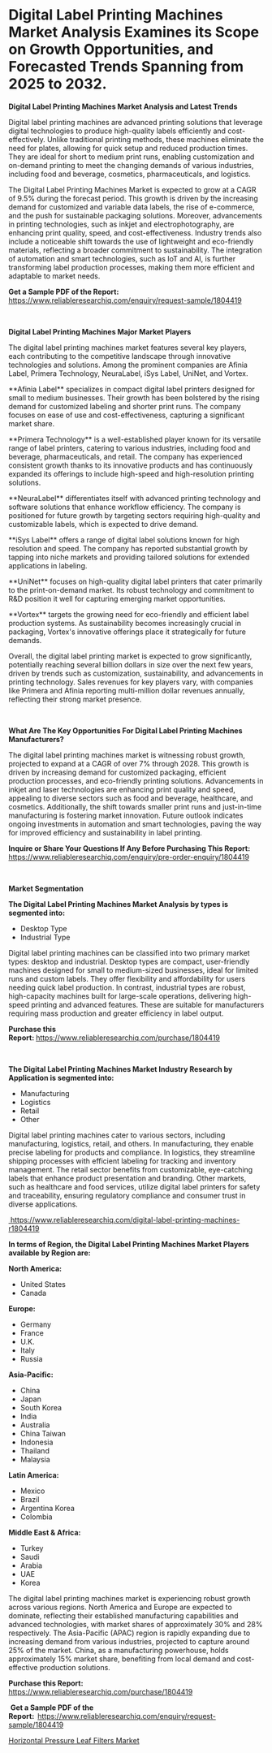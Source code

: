 <p><h1>Digital Label Printing Machines Market Analysis Examines its Scope on Growth Opportunities, and Forecasted Trends Spanning from 2025 to 2032.</h1></p><p><strong>Digital Label Printing Machines Market Analysis and Latest Trends</strong></p>
<p><p>Digital label printing machines are advanced printing solutions that leverage digital technologies to produce high-quality labels efficiently and cost-effectively. Unlike traditional printing methods, these machines eliminate the need for plates, allowing for quick setup and reduced production times. They are ideal for short to medium print runs, enabling customization and on-demand printing to meet the changing demands of various industries, including food and beverage, cosmetics, pharmaceuticals, and logistics.</p><p>The Digital Label Printing Machines Market is expected to grow at a CAGR of 9.5% during the forecast period. This growth is driven by the increasing demand for customized and variable data labels, the rise of e-commerce, and the push for sustainable packaging solutions. Moreover, advancements in printing technologies, such as inkjet and electrophotography, are enhancing print quality, speed, and cost-effectiveness. Industry trends also include a noticeable shift towards the use of lightweight and eco-friendly materials, reflecting a broader commitment to sustainability. The integration of automation and smart technologies, such as IoT and AI, is further transforming label production processes, making them more efficient and adaptable to market needs.</p></p>
<p><strong>Get a Sample PDF of the Report:&nbsp;</strong> <a href="https://www.reliableresearchiq.com/enquiry/request-sample/1804419?utm_campaign=2468&utm_medium=2&utm_source=Github&utm_content=ia&utm_term=19022025&utm_id=digital-label-printing-machines">https://www.reliableresearchiq.com/enquiry/request-sample/1804419</a></p>
<p>&nbsp;</p>
<p><strong>Digital Label Printing Machines Major Market Players</strong></p>
<p><p>The digital label printing machines market features several key players, each contributing to the competitive landscape through innovative technologies and solutions. Among the prominent companies are Afinia Label, Primera Technology, NeuraLabel, iSys Label, UniNet, and Vortex.</p><p>**Afinia Label** specializes in compact digital label printers designed for small to medium businesses. Their growth has been bolstered by the rising demand for customized labeling and shorter print runs. The company focuses on ease of use and cost-effectiveness, capturing a significant market share.</p><p>**Primera Technology** is a well-established player known for its versatile range of label printers, catering to various industries, including food and beverage, pharmaceuticals, and retail. The company has experienced consistent growth thanks to its innovative products and has continuously expanded its offerings to include high-speed and high-resolution printing solutions.</p><p>**NeuraLabel** differentiates itself with advanced printing technology and software solutions that enhance workflow efficiency. The company is positioned for future growth by targeting sectors requiring high-quality and customizable labels, which is expected to drive demand.</p><p>**iSys Label** offers a range of digital label solutions known for high resolution and speed. The company has reported substantial growth by tapping into niche markets and providing tailored solutions for extended applications in labeling.</p><p>**UniNet** focuses on high-quality digital label printers that cater primarily to the print-on-demand market. Its robust technology and commitment to R&D position it well for capturing emerging market opportunities.</p><p>**Vortex** targets the growing need for eco-friendly and efficient label production systems. As sustainability becomes increasingly crucial in packaging, Vortex's innovative offerings place it strategically for future demands.</p><p>Overall, the digital label printing market is expected to grow significantly, potentially reaching several billion dollars in size over the next few years, driven by trends such as customization, sustainability, and advancements in printing technology. Sales revenues for key players vary, with companies like Primera and Afinia reporting multi-million dollar revenues annually, reflecting their strong market presence.</p></p>
<p>&nbsp;</p>
<p><strong>What Are The Key Opportunities For Digital Label Printing Machines Manufacturers?</strong></p>
<p><p>The digital label printing machines market is witnessing robust growth, projected to expand at a CAGR of over 7% through 2028. This growth is driven by increasing demand for customized packaging, efficient production processes, and eco-friendly printing solutions. Advancements in inkjet and laser technologies are enhancing print quality and speed, appealing to diverse sectors such as food and beverage, healthcare, and cosmetics. Additionally, the shift towards smaller print runs and just-in-time manufacturing is fostering market innovation. Future outlook indicates ongoing investments in automation and smart technologies, paving the way for improved efficiency and sustainability in label printing.</p></p>
<p><strong>Inquire or Share Your Questions If Any Before Purchasing This Report:</strong> <a href="https://www.reliableresearchiq.com/enquiry/pre-order-enquiry/1804419?utm_campaign=2468&utm_medium=2&utm_source=Github&utm_content=ia&utm_term=19022025&utm_id=digital-label-printing-machines">https://www.reliableresearchiq.com/enquiry/pre-order-enquiry/1804419</a></p>
<p>&nbsp;</p>
<p><strong>Market Segmentation</strong></p>
<p><strong>The Digital Label Printing Machines Market Analysis by types is segmented into:</strong></p>
<p><ul><li>Desktop Type</li><li>Industrial Type</li></ul></p>
<p><p>Digital label printing machines can be classified into two primary market types: desktop and industrial. Desktop types are compact, user-friendly machines designed for small to medium-sized businesses, ideal for limited runs and custom labels. They offer flexibility and affordability for users needing quick label production. In contrast, industrial types are robust, high-capacity machines built for large-scale operations, delivering high-speed printing and advanced features. These are suitable for manufacturers requiring mass production and greater efficiency in label output.</p></p>
<p><strong>Purchase this Report:&nbsp;</strong><a href="https://www.reliableresearchiq.com/purchase/1804419?utm_campaign=2468&utm_medium=2&utm_source=Github&utm_content=ia&utm_term=19022025&utm_id=digital-label-printing-machines">https://www.reliableresearchiq.com/purchase/1804419</a></p>
<p>&nbsp;</p>
<p><strong>The Digital Label Printing Machines Market Industry Research by Application is segmented into:</strong></p>
<p><ul><li>Manufacturing</li><li>Logistics</li><li>Retail</li><li>Other</li></ul></p>
<p><p>Digital label printing machines cater to various sectors, including manufacturing, logistics, retail, and others. In manufacturing, they enable precise labeling for products and compliance. In logistics, they streamline shipping processes with efficient labeling for tracking and inventory management. The retail sector benefits from customizable, eye-catching labels that enhance product presentation and branding. Other markets, such as healthcare and food services, utilize digital label printers for safety and traceability, ensuring regulatory compliance and consumer trust in diverse applications.</p></p>
<p><a href="https://www.reliableresearchiq.com/digital-label-printing-machines-r1804419?utm_campaign=2468&utm_medium=2&utm_source=Github&utm_content=ia&utm_term=19022025&utm_id=digital-label-printing-machines">&nbsp;https://www.reliableresearchiq.com/digital-label-printing-machines-r1804419</a></p>
<p><strong>In terms of Region, the Digital Label Printing Machines Market Players available by Region are:</strong></p>
<p>
    <p> <strong> North America: </strong>
        <ul>
            <li>United States</li>
            <li>Canada</li>
        </ul>
        </p> 
    <p> <strong> Europe: </strong>
        <ul>
            <li>Germany</li>
            <li>France</li>
            <li>U.K.</li>
            <li>Italy</li>
            <li>Russia</li>
        </ul>
        </p> 
    <p> <strong> Asia-Pacific: </strong>
        <ul>
            <li>China</li>
            <li>Japan</li>
            <li>South Korea</li>
            <li>India</li>
            <li>Australia</li>
            <li>China Taiwan</li>
            <li>Indonesia</li>
            <li>Thailand</li>
            <li>Malaysia</li>
        </ul>
        </p> 
    <p> <strong> Latin America: </strong>
        <ul>
            <li>Mexico</li>
            <li>Brazil</li>
            <li>Argentina Korea</li>
            <li>Colombia</li>
        </ul>
        </p> 
    <p> <strong> Middle East & Africa: </strong>
        <ul>
            <li>Turkey</li>
            <li>Saudi</li>
            <li>Arabia</li>
            <li>UAE</li>
            <li>Korea</li>
        </ul>
    </p>
    </p>
<p><p>The digital label printing machines market is experiencing robust growth across various regions. North America and Europe are expected to dominate, reflecting their established manufacturing capabilities and advanced technologies, with market shares of approximately 30% and 28% respectively. The Asia-Pacific (APAC) region is rapidly expanding due to increasing demand from various industries, projected to capture around 25% of the market. China, as a manufacturing powerhouse, holds approximately 15% market share, benefiting from local demand and cost-effective production solutions.</p></p>
<p><strong>Purchase this Report: </strong><a href="https://www.reliableresearchiq.com/purchase/1804419?utm_campaign=2468&utm_medium=2&utm_source=Github&utm_content=ia&utm_term=19022025&utm_id=digital-label-printing-machines">https://www.reliableresearchiq.com/purchase/1804419</a></p>
<p>&nbsp;<strong>Get a Sample PDF of the Report:&nbsp;&nbsp;</strong><a href="https://www.reliableresearchiq.com/enquiry/request-sample/1804419?utm_campaign=2468&utm_medium=2&utm_source=Github&utm_content=ia&utm_term=19022025&utm_id=digital-label-printing-machines">https://www.reliableresearchiq.com/enquiry/request-sample/1804419</a></p>
<p><strong></strong></p>
<p><p><a href="https://github.com/barnickclara79/Market-Research-Report-List-1/blob/main/horizontal-pressure-leaf-filters-market.md?utm_campaign=2468&utm_medium=2&utm_source=Github&utm_content=ia&utm_term=19022025&utm_id=digital-label-printing-machines">Horizontal Pressure Leaf Filters Market</a></p></p>